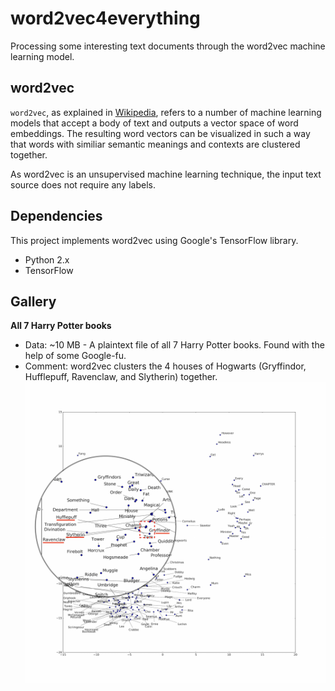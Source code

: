 # word2vec4everything

Processing some interesting text documents through the word2vec machine learning model.

## word2vec

`word2vec`, as explained in [Wikipedia](https://en.wikipedia.org/wiki/Word2vec), refers to a number of machine learning models that accept a body of text and outputs a vector space of word embeddings.
The resulting word vectors can be visualized in such a way that words with similiar semantic meanings and contexts are clustered together.

As word2vec is an unsupervised machine learning technique, the input text source does not require any labels.


## Dependencies

This project implements word2vec using Google's TensorFlow library.

- Python 2.x
- TensorFlow


## Gallery

**All 7 Harry Potter books**
- Data: ~10 MB - A plaintext file of all 7 Harry Potter books. Found with the help of some Google-fu.
- Comment: word2vec clusters the 4 houses of Hogwarts (Gryffindor, Hufflepuff, Ravenclaw, and Slytherin) together.
![](images/tsne-hp-names-200k-steps-1500-plot-v2-houses-cluster.png)







